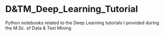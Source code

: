 # D&TM_Deep_Learning_Tutorial
Python notebooks related to the Deep Learning tutorials I provided during the M.Sc. of Data & Text Mining
